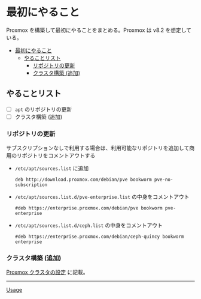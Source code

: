 # 最初にやること
Proxmox を構築して最初にやることをまとめる。Proxmox は v8.2 を想定している。

- [最初にやること](#最初にやること)
  - [やることリスト](#やることリスト)
    - [リポジトリの更新](#リポジトリの更新)
    - [クラスタ構築 (追加)](#クラスタ構築-追加)


## やることリスト
- [ ] `apt` のリポジトリの更新
- [ ] クラスタ構築 (追加)

### リポジトリの更新
サブスクリプションなしで利用する場合は、利用可能なリポジトリを追加して商用のリポジトリをコメントアウトする

- `/etc/apt/sources.list` に追加
    ```
    deb http://download.proxmox.com/debian/pve bookworm pve-no-subscription
    ```
- `/etc/apt/sources.list.d/pve-enterprise.list` の中身をコメントアウト
    ```
    #deb https://enterprise.proxmox.com/debian/pve bookworm pve-enterprise
    ```
- `/etc/apt/sources.list.d/ceph.list` の中身をコメントアウト
    ```
    #deb https://enterprise.proxmox.com/debian/ceph-quincy bookworm enterprise
    ```

### クラスタ構築 (追加)
[Proxmox クラスタの設定](../cluster/README.md) に記載。

---

[Usage](../README.md)

